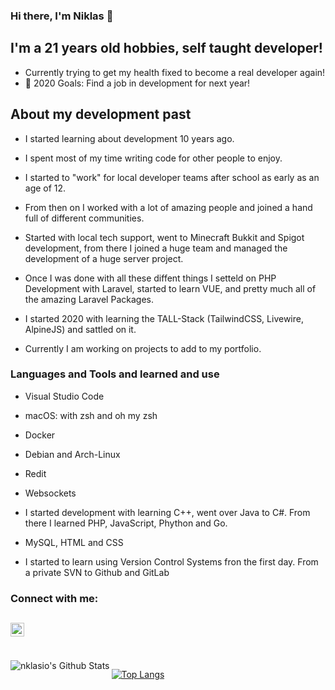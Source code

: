 ### Hi there, I'm Niklas 👋


## I'm a 21 years old hobbies, self taught developer!
- Currently trying to get my health fixed to become a real developer again!
- 🥅 2020 Goals: Find a job in development for next year!

## About my development past
- I started learning about development 10 years ago.
- I spent most of my time writing code for other people to enjoy.
- I started to "work" for local developer teams after school as early as an age of 12.
- From then on I worked with a lot of amazing people and joined a hand full of different communities.
- Started with local tech support, went to Minecraft Bukkit and Spigot development, from there I joined a huge team and managed the development of a huge server project.
- Once I was done with all these diffent things I setteld on PHP Development with Laravel, started to learn VUE, and pretty much all of the amazing Laravel Packages.

- I started 2020 with learning the TALL-Stack (TailwindCSS, Livewire, AlpineJS) and sattled on it. 

- Currently I am working on projects to add to my portfolio. 

### Languages and Tools and learned and use
- Visual Studio Code
- macOS: with zsh and oh my zsh
- Docker
- Debian and Arch-Linux
- Redit
- Websockets
- I started development with learning C++, went over Java to C#. From there I learned PHP, JavaScript, Phython and Go. 
- MySQL, HTML and CSS

- I started to learn using Version Control Systems fron the first day. From a private SVN to Github and GitLab


### Connect with me:
[<img align="left" alt="nklasio | Twitter" width="22px" src="https://cdn.jsdelivr.net/npm/simple-icons@v3/icons/twitter.svg" />][twitter]
<br>
---
<br>

<img align="left" alt="nklasio's Github Stats" src="https://github-readme-stats.codestackr.vercel.app/api?username=nklasio&show_icons=true&hide_border=true&count_private=true" >

[![Top Langs](https://github-readme-stats.vercel.app/api/top-langs/?username=nklasio&layout=compact)](https://github.com/anuraghazra/github-readme-stats)



[twitter]: https://twitter.com/nklasio
